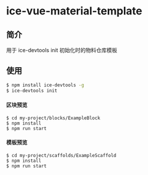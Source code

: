 # ice-vue-material-template

## 简介

用于 ice-devtools init 初始化时的物料仓库模板

## 使用

```bash
$ npm install ice-devtools -g
$ ice-devtools init
```

#### 区块预览

```
$ cd my-project/blocks/ExampleBlock
$ npm install
$ npm run start
```

#### 模板预览

```
$ cd my-project/scaffolds/ExampleScaffold
$ npm install
$ npm run start
```
